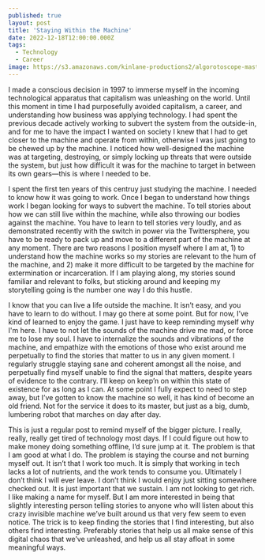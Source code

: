 ```yaml
---
published: true
layout: post
title: 'Staying Within the Machine'
date: 2022-12-18T12:00:00.000Z
tags:
  - Technology
  - Career
image: https://s3.amazonaws.com/kinlane-productions2/algorotoscope-master/copper-circuit-old-computer-bletchley-crypto.jpg
---
```

I made a conscious decision in 1997 to immerse myself in the incoming technological apparatus that capitalism was unleashing on the world. Until this moment in time I had purposefully avoided capitalism, a career, and understanding how business was applying technology. I had spent the previous decade actively working to subvert the system from the outside-in, and for me to have the impact I wanted on society I knew that I had to get closer to the machine and operate from within, otherwise I was just going to be chewed up by the machine. I noticed how well-designed the machine was at targeting, destroying, or simply locking up threats that were outside the system, but just how difficult it was for the machine to target in between its own gears—this is where I needed to be.

I spent the first ten years of this centruy just studying the machine. I needed to know how it was going to work. Once I began to understand how things work I began looking for ways to subvert the machine. To tell stories about how we can still live within the machine, while also throwing our bodies against the machine. You have to learn to tell stories very loudly, and as demonstrated recently with the switch in power via the Twittersphere, you have to be ready to pack up and move to a different part of the machine at any moment. There are two reasons I position myself where I am at, 1) to understand how the machine works so my stories are relevant to the hum of the machine, and 2) make it more difficult to be targeted by the machine for extermination or incarceration. If I am playing along, my stories sound familiar and relevant to folks, but sticking around and keeping my storytelling going is the number one way I do this hustle.

I know that you can live a life outside the machine. It isn’t easy, and you have to learn to do without. I may go there at some point. But for now, I’ve kind of learned to enjoy the game. I just have to keep reminding myself why I'm here. I have to not let the sounds of the machine drive me mad, or force me to lose my soul. I have to internalize the sounds and vibrations of the machine, and empathize with the emotions of those who exist around me perpetually to find the stories that matter to us in any given moment. I regularly struggle staying sane and coherent amongst all the noise, and perpetually find myself unable to find the signal that matters, despite years of evidence to the contrary. I’ll keep on keep’n on within this state of existence for as long as I can. At some point I fully expect to need to step away, but I’ve gotten to know the machine so well, it has kind of become an old friend. Not for the service it does to its master, but just as a big, dumb, lumbering robot that marches on day after day. 

This is just a regular post to remind myself of the bigger picture. I really, really, really get tired of technology most days. If I could figure out how to make money doing something offline, I’d sure jump at it. The problem is that I am good at what I do. The problem is staying the course and not burning myself out. It isn’t that I work too much. It is simply that working in tech lacks a lot of nutrients, and the work tends to consume you. Ultimately I don’t think I will ever leave. I don’t think I would enjoy just sitting somewhere checked out. It is just important that we sustain. I am not looking to get rich. I like making a name for myself. But I am more interested in being that slightly interesting person telling stories to anyone who will listen about this crazy invisible machine we’ve built around us that very few seem to even notice. The trick is to keep finding the stories that I find interesting, but also others find interesting. Preferably stories that help us all make sense of this digital chaos that we’ve unleashed, and help us all stay afloat in some meaningful ways.